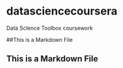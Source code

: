 # datasciencecoursera
Data Sclence Toolbox coursework

##This is a Markdown File
## This is a Markdown File
